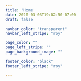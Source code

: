 ```yaml
---
title: 'Home'
date: 2020-03-03T19:02:50-07:00
draft: false

navbar_color: "transparent"
navbar_left_stripe: "roy"

page_color: ""
page_left_stripe: ""
page_background_image: ""

footer_color: "black"
footer_left_stripe: "roy"

---
```

 